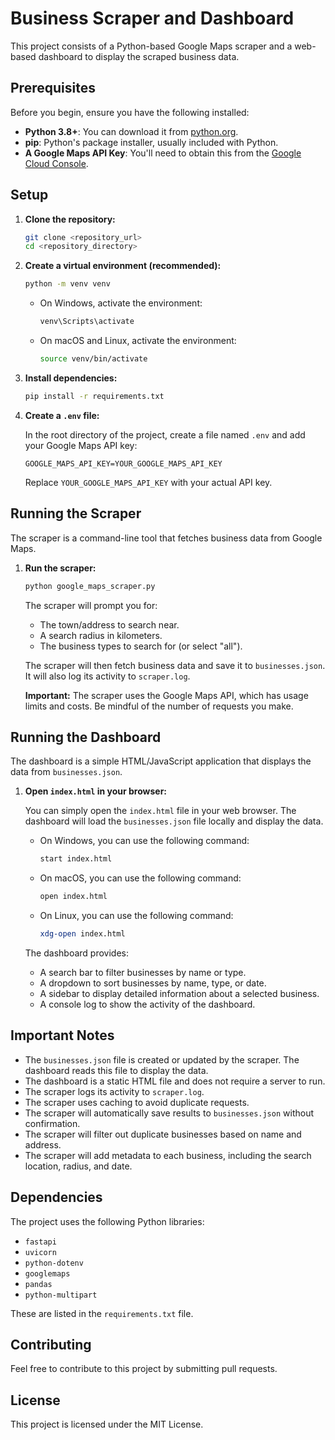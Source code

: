 # Business Scraper and Dashboard

This project consists of a Python-based Google Maps scraper and a web-based dashboard to display the scraped business data.

## Prerequisites

Before you begin, ensure you have the following installed:

-   **Python 3.8+**: You can download it from [python.org](https://www.python.org/downloads/).
-   **pip**: Python's package installer, usually included with Python.
-   **A Google Maps API Key**: You'll need to obtain this from the [Google Cloud Console](https://console.cloud.google.com/).

## Setup

1.  **Clone the repository:**

    ```bash
    git clone <repository_url>
    cd <repository_directory>
    ```

2.  **Create a virtual environment (recommended):**

    ```bash
    python -m venv venv
    ```

    -   On Windows, activate the environment:

        ```bash
        venv\Scripts\activate
        ```
    -   On macOS and Linux, activate the environment:

        ```bash
        source venv/bin/activate
        ```

3.  **Install dependencies:**

    ```bash
    pip install -r requirements.txt
    ```

4.  **Create a `.env` file:**

    In the root directory of the project, create a file named `.env` and add your Google Maps API key:

    ```
    GOOGLE_MAPS_API_KEY=YOUR_GOOGLE_MAPS_API_KEY
    ```

    Replace `YOUR_GOOGLE_MAPS_API_KEY` with your actual API key.

## Running the Scraper

The scraper is a command-line tool that fetches business data from Google Maps.

1.  **Run the scraper:**

    ```bash
    python google_maps_scraper.py
    ```

    The scraper will prompt you for:
    -   The town/address to search near.
    -   A search radius in kilometers.
    -   The business types to search for (or select "all").

    The scraper will then fetch business data and save it to `businesses.json`. It will also log its activity to `scraper.log`.

    **Important:** The scraper uses the Google Maps API, which has usage limits and costs. Be mindful of the number of requests you make.

## Running the Dashboard

The dashboard is a simple HTML/JavaScript application that displays the data from `businesses.json`.

1.  **Open `index.html` in your browser:**

    You can simply open the `index.html` file in your web browser. The dashboard will load the `businesses.json` file locally and display the data.

    -   On Windows, you can use the following command:

        ```bash
        start index.html
        ```
    -   On macOS, you can use the following command:

        ```bash
        open index.html
        ```
    -   On Linux, you can use the following command:

        ```bash
        xdg-open index.html
        ```

    The dashboard provides:
    -   A search bar to filter businesses by name or type.
    -   A dropdown to sort businesses by name, type, or date.
    -   A sidebar to display detailed information about a selected business.
    -   A console log to show the activity of the dashboard.

## Important Notes

-   The `businesses.json` file is created or updated by the scraper. The dashboard reads this file to display the data.
-   The dashboard is a static HTML file and does not require a server to run.
-   The scraper logs its activity to `scraper.log`.
-   The scraper uses caching to avoid duplicate requests.
-   The scraper will automatically save results to `businesses.json` without confirmation.
-   The scraper will filter out duplicate businesses based on name and address.
-   The scraper will add metadata to each business, including the search location, radius, and date.

## Dependencies

The project uses the following Python libraries:

-   `fastapi`
-   `uvicorn`
-   `python-dotenv`
-   `googlemaps`
-   `pandas`
-   `python-multipart`

These are listed in the `requirements.txt` file.

## Contributing

Feel free to contribute to this project by submitting pull requests.

## License

This project is licensed under the MIT License.
